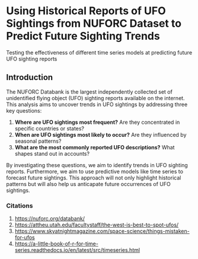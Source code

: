 # Using Historical Reports of UFO Sightings from NUFORC Dataset to Predict Future Sighting Trends
Testing the effectiveness of different time series models at predicting future UFO sighting reports

## Introduction
The NUFORC Databank is the largest independently collected set of unidentified flying object (UFO) sighting reports available on the internet. This analysis aims to uncover trends in UFO sightings by addressing three key questions:

1. **Where are UFO sightings most frequent?** Are they concentrated in specific countries or states?
2. **When are UFO sightings most likely to occur?** Are they influenced by seasonal patterns?
3. **What are the most commonly reported UFO descriptions?** What shapes stand out in accounts?

By investigating these questions, we aim to identify trends in UFO sighting reports. Furthermore, we aim to use predictive models like time series to forecast future sightings. This approach will not only highlight historical patterns but will also help us anticapate future occurrences of UFO sightings.

### Citations
1. https://nuforc.org/databank/
2. https://attheu.utah.edu/facultystaff/the-west-is-best-to-spot-ufos/
3. https://www.skyatnightmagazine.com/space-science/things-mistaken-for-ufos
4. https://a-little-book-of-r-for-time-series.readthedocs.io/en/latest/src/timeseries.html
